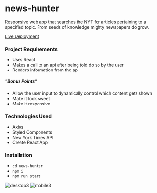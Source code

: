 # news-hunter
Responsive web app that searches the NYT for articles pertaining to a specified topic. From seeds of knowledge mighty newspapers do grow.

[Live Deployment](https://jjnotjayjay.github.io/news-hunter/)

### Project Requirements
* Uses React
* Makes a call to an api after being told do so by the user
* Renders information from the api
##### "Bonus Points"
* Allow the user input to dynamically control which content gets shown
* Make it look sweet
* Make it responsive

### Technologies Used
* Axios
* Styled Components
* New York Times API
* Create React App

### Installation
* `cd news-hunter`
* `npm i`
* `npm run start`

![desktop3](https://user-images.githubusercontent.com/39274776/48959503-b0406b00-ef1a-11e8-9398-ec297640d3ae.gif)
![mobile3](https://user-images.githubusercontent.com/39274776/48959504-b0d90180-ef1a-11e8-8856-5a268ca5bb4f.gif)
